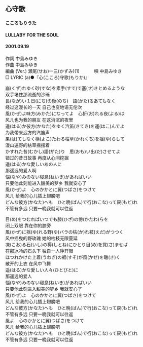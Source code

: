 ## 心守歌
#### こころもりうた
#### LULLABY FOR THE SOUL
#### 2001.09.19


作詞     中島みゆき　　　　　   
作曲      中島みゆき  　　　   
編曲 (Ver.) 瀬尾(せお)一三(かずみ)(1)　　　
唄     中島みゆき     
□ LYRIC (a)●『心(こころ)守歌(もりか)』  
   
崩(くず)れゆく砂(すな)を素手(すで)で塞(せ)きとめるような   
双手堵住那流逝的沙砾   
長(なが)い１日(にち)の後(のち)　語(かた)るあてもなく   
经过这漫长的一天 自己也变地语无伦次   
風(かぜ)よ味方(みかた)になってよ　心折(お)れる夜(よる)は   
风儿也为我的朋友 在这消沉的夜里   
遥(はる)か彼方(かなた)をゆく汽笛(きてき)を運(はこ)んでよ   
为我带来远方的汽笛声   
果(は)てしなく横(よこ)たわる枯草(かれくち)を揺(ゆ)らして   
漫山遍野的枯草摇摆着   
かすれた昔(むかし)語(がた)り　思(おも)い出(だ)させてよ   
错过的昔日故事 再度从心间挖掘   
遥(はる)かな愛しいあの人に   
那遥远的爱人啊   
悩(なや)みのない寝息(ねいき)があればいい   
只要他此刻能进入甜美的梦乡 我就安心了   
風(かぜ)よ　心のかかとに翼(つばさ)をつけて   
风儿 给我的心儿插上翅膀吧   
どんな彼方(かなた)へも　ひと晩(ばん)で行(おこな)って戻(もど)れ   
不管有多远 只要一晚我就可以往返   
   
目(め)をつむればいつでも膝(ひざ)の傍(かたわ)らを   
闭上双眼 靠在你的膝旁   
風(かぜ)に揺(ゆ)れる野(ゆ)バラの枯(か)れ枝(えだ)がつつく   
风中摇曳的野玫瑰 她的枯枝无限蔓延   
凍(こお)る石(いし)の褥(しとね)にひとり目(め)を覚(さ)ませば   
在那冰冷的石头下 独自一人睁开眼   
ほつれかけた上着(うわぎ)の裾(すそ)が風(かぜ)を聴(き)く   
散开的上衣 在风中飞舞   
遥(はる)かな愛しい人々(ひとびと)に   
那遥远的爱人   
悩(なや)みのない寝息(ねいき)があればいい   
只要他此刻进入甜美的梦乡 我就安心了   
風(かぜ)よ　心のかかとに翼(つばさ)をつけて   
风儿 给我的心儿插上翅膀吧   
どんな彼方(かなた)へも　ひと晩(ばん)で行(おこな)って戻(もど)れ   
不管有多远 只要一晚我就可以往返   
風よ　心のかかとに翼(つばさ)をつけて   
风儿 给我的心儿插上翅膀吧   
どんな彼方(かなた)へも　ひと晩(ばん)で行(おこな)って戻(もど)れ   
不管有多远 只要一晚我就可以往返  
